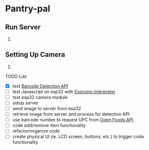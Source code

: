# Pantry-pal
## Run Server
1. 

## Setting Up Camera
1. 


TODO List:

- [x] test [Barcode Detection API](https://developer.mozilla.org/en-US/docs/Web/API/Barcode_Detection_API)
- [ ] test Javascript on esp32 with [Espruino interpreter](https://www.espruino.com/ESP32#:~:text=The%20ESP32%20is%20a%20dual,the%20ESP32%2C%20and%20other%20microcontrollers.)
- [ ] test esp32 camera module
- [ ] setup server
- [ ] send image to server from esp32
- [ ] retrieve image from server and process for detection API
- [ ] use barcode number to request UPC from [Open Foods API](https://world.openfoodfacts.org/data#:~:text=Live%20JSON%20and%20XML%20API)
- [ ] code add/remove item functionality
- [ ] refactor/organize code
- [ ] create physical UI (ie. LCD screen, buttons, etc.) to trigger code functionality
